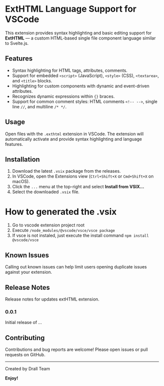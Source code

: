 # ExtHTML Language Support for VSCode

This extension provides syntax highlighting and basic editing support for **ExtHTML** — 
a custom HTML-based single file component language similar to Svelte.js.

## Features

- Syntax highlighting for HTML tags, attributes, comments.
- Support for embedded `<script>` (JavaScript), `<style>` (CSS), `<textarea>`, and `<title>` blocks.
- Highlighting for custom components with dynamic and event-driven attributes.
- Recognizes dynamic expressions within `{}` braces.
- Support for common comment styles: HTML comments `<!-- -->`, single line `//`, and multiline `/* */`.

## Usage

Open files with the `.exthtml` extension in VSCode. The extension will automatically activate 
and provide syntax highlighting and language features.

## Installation

1. Download the latest `.vsix` package from the releases.
2. In VSCode, open the Extensions view (`Ctrl+Shift+X` or `Cmd+Shift+X` on macOS).
3. Click the `...` menu at the top-right and select **Install from VSIX...**
4. Select the downloaded `.vsix` file.

# How to generated the .vsix
1. Go to vscode extension project root
2. Execute `/node_modules/@vscode/vsce/vsce package`
3. If vsce is not instaled, just execute the install command `npm install @vscode/vsce`

## Known Issues

Calling out known issues can help limit users opening duplicate issues against your extension.

## Release Notes

Release notes for updates extHTML extension.

### 0.0.1

Initial release of ...


## Contributing

Contributions and bug reports are welcome! Please open issues or pull requests on GitHub.

---

Created by Drall Team

**Enjoy!**

